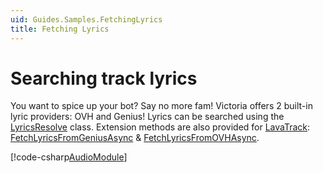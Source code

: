 ```yaml
---
uid: Guides.Samples.FetchingLyrics
title: Fetching Lyrics
---
```


# Searching track lyrics
You want to spice up your bot? Say no more fam! Victoria offers 2 built-in lyric providers: OVH and Genius! Lyrics can be searched using the [LyricsResolve](xref:Victoria.Resolvers.LyricsResolver) class. Extension methods are also provided for [LavaTrack](xref:Victoria.LavaTrack): [FetchLyricsFromGeniusAsync](xref:Victoria.VictoriaExtensions.FetchLyricsFromGeniusAsync*) & [FetchLyricsFromOVHAsync](xref:Victoria.VictoriaExtensions.FetchLyricsFromOVHAsync*).

[!code-csharp[AudioModule](../snippets/AudioModule.cs?range=17-18,291-322)]